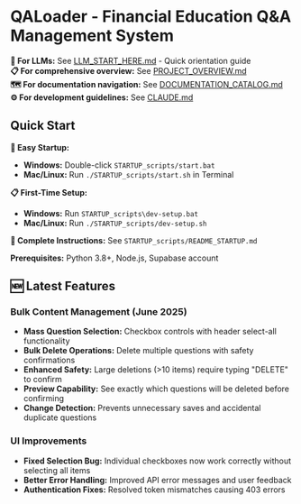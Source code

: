# QALoader - Financial Education Q&A Management System

**🤖 For LLMs:** See [LLM_START_HERE.md](LLM_START_HERE.md) - Quick orientation guide  
**📋 For comprehensive overview:** See [PROJECT_OVERVIEW.md](PROJECT_OVERVIEW.md)  
**🗺️ For documentation navigation:** See [DOCUMENTATION_CATALOG.md](DOCUMENTATION_CATALOG.md)  
**⚙️ For development guidelines:** See [CLAUDE.md](CLAUDE.md)  

## Quick Start

**🚀 Easy Startup:**
- **Windows:** Double-click `STARTUP_scripts/start.bat`
- **Mac/Linux:** Run `./STARTUP_scripts/start.sh` in Terminal

**📋 First-Time Setup:**
- **Windows:** Run `STARTUP_scripts\dev-setup.bat`  
- **Mac/Linux:** Run `./STARTUP_scripts/dev-setup.sh`

**📖 Complete Instructions:** See `STARTUP_scripts/README_STARTUP.md`

**Prerequisites:** Python 3.8+, Node.js, Supabase account

## 🆕 Latest Features

### Bulk Content Management (June 2025)
- **Mass Question Selection:** Checkbox controls with header select-all functionality
- **Bulk Delete Operations:** Delete multiple questions with safety confirmations
- **Enhanced Safety:** Large deletions (>10 items) require typing "DELETE" to confirm
- **Preview Capability:** See exactly which questions will be deleted before confirming
- **Change Detection:** Prevents unnecessary saves and accidental duplicate questions

### UI Improvements
- **Fixed Selection Bug:** Individual checkboxes now work correctly without selecting all items
- **Better Error Handling:** Improved API error messages and user feedback
- **Authentication Fixes:** Resolved token mismatches causing 403 errors
